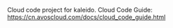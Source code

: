 Cloud code project for kaleido. Cloud Code Guide: https://cn.avoscloud.com/docs/cloud_code_guide.html